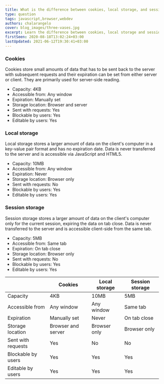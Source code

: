 ```yaml
---
title: What is the difference between cookies, local storage, and session storage?
type: question
tags: javascript,browser,webdev
authors: chalarangelo
cover: blog_images/three-vases.jpg
excerpt: Learn the difference between cookies, local storage and session storage and start using the correct option for your needs.
firstSeen: 2020-08-18T13:02:24+03:00
lastUpdated: 2021-06-12T19:30:41+03:00
---
```


### Cookies

Cookies store small amounts of data that has to be sent back to the server with subsequent requests and their expiration can be set from either server or client. They are primarily used for server-side reading.

- Capacity: 4KB
- Accessible from: Any window
- Expiration: Manually set
- Storage location: Browser and server
- Sent with requests: Yes
- Blockable by users: Yes
- Editable by users: Yes

### Local storage

Local storage stores a larger amount of data on the client's computer in a key-value pair format and has no expiration date. Data is never transferred to the server and is accessible via JavaScript and HTML5.

- Capacity: 10MB
- Accessible from: Any window
- Expiration: Never
- Storage location: Browser only
- Sent with requests: No
- Blockable by users: Yes
- Editable by users: Yes

### Session storage

Session storage stores a larger amount of data on the client's computer only for the current session, expiring the data on tab close. Data is never transferred to the server and is accessible client-side from the same tab.

- Capacity: 5MB
- Accessible from: Same tab
- Expiration: On tab close
- Storage location: Browser only
- Sent with requests: No
- Blockable by users: Yes
- Editable by users: Yes

|                    | Cookies            | Local storage | Session storage |
| ------------------ | ------------------ | ------------- | --------------- |
| Capacity           | 4KB                | 10MB          | 5MB             |
| Accessible from    | Any window         | Any window    | Same tab        |
| Expiration         | Manually set       | Never         | On tab close    |
| Storage location   | Browser and server | Browser only  | Browser only    |
| Sent with requests | Yes                | No            | No              |
| Blockable by users | Yes                | Yes           | Yes             |
| Editable by users  | Yes                | Yes           | Yes             |
